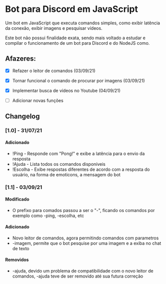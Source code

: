 # Bot para Discord em JavaScript
 Um bot em JavaScript que executa comandos simples, como exibir latência da conexão, exibir imagens e pesquisar vídeos.
 
 Este bot não possui finalidade exata, sendo mais voltado a estudar e compilar o funcionamento de um bot para Discord e do NodeJS como.
 
 ## Afazeres:
 - [x] Refazer o leitor de comandos (03/09/21) 
 - [x] Tornar funcional o comando de procurar por imagens (03/09/21)
 - [x] Implementar busca de vídeos no Youtube (04/09/21)
 - [ ] Adicionar novas funções
 
 
 
 
 ## **Changelog**
 
 ### [1.0] - 31/07/21
 
 #### Adicionado
 * !Ping - Responde com "Pong!" e exibe a latência para o envio da resposta
 * !Ajuda - Lista todos os comandos disponíveis
 * !Escolha - Exibe respostas diferentes de acordo com a resposta do usuário, na forma de emoticons, a mensagem do bot

### [1.1] - 03/09/21
 
 #### Modificado
 * O prefixo para comados passou a ser o "-", ficando os comandos por exemplo como -ping, -escolha, etc

 #### Adicionado
 * Novo leitor de comandos, agora permitindo comandos com parametros
 * -imagem, permite que o bot pesquise por uma imagem e a exiba no chat de texto

 #### Removidos
 * -ajuda, devido um problema de compatibilidade com o novo leitor de comandos, -ajuda teve de ser removido até sua futura  correção

